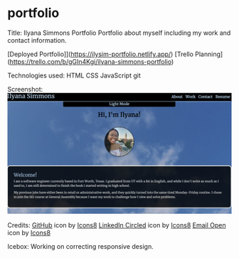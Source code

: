 # portfolio
Title: Ilyana Simmons Portfolio
Portfolio about myself including my work and contact information.

[Deployed Portfolio]](https://ilysim-portfolio.netlify.app/)
[Trello Planning] (https://trello.com/b/gGIn4Kgi/ilyana-simmons-portfolio)

Technologies used:
HTML
CSS
JavaScript
git

Screenshot:
<img src="./assets/Portfolio.png">

Credits:
  <a target="_blank" href="https://icons8.com/icon/12599/github">GitHub</a> icon by <a target="_blank" href="https://icons8.com">Icons8</a>
  <a target="_blank" href="https://icons8.com/icon/60444/linkedin-circled">LinkedIn Circled</a> icon by <a target="_blank" href="https://icons8.com">Icons8</a>
  <a target="_blank" href="https://icons8.com/icon/124385/email-open">Email Open</a> icon by <a target="_blank" href="https://icons8.com">Icons8</a>

  Icebox:
  Working on correcting responsive design.